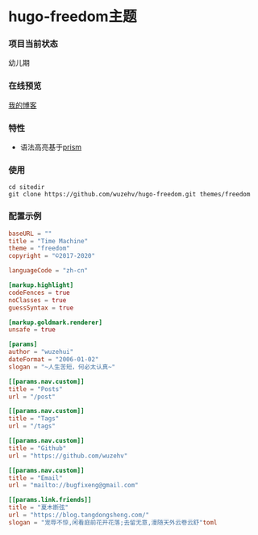 # hugo-freedom主题

### 项目当前状态
幼儿期

### 在线预览
[我的博客](https://liangjun.work)

### 特性
* 语法高亮基于[prism](https://prismjs.com/)

### 使用
```
cd sitedir
git clone https://github.com/wuzehv/hugo-freedom.git themes/freedom
```

### 配置示例
``` toml
baseURL = ""
title = "Time Machine"
theme = "freedom"
copyright = "©2017-2020"

languageCode = "zh-cn"

[markup.highlight]
codeFences = true
noClasses = true
guessSyntax = true

[markup.goldmark.renderer]
unsafe = true

[params]
author = "wuzehui"
dateFormat = "2006-01-02"
slogan = "~人生苦短，何必太认真~"

[[params.nav.custom]]
title = "Posts"
url = "/post"

[[params.nav.custom]]
title = "Tags"
url = "/tags"

[[params.nav.custom]]
title = "Github"
url = "https://github.com/wuzehv"

[[params.nav.custom]]
title = "Email"
url = "mailto://bugfixeng@gmail.com"

[[params.link.friends]]
title = "夏木断弦"
url = "https://blog.tangdongsheng.com/"
slogan = "宠辱不惊,闲看庭前花开花落;去留无意,漫随天外云卷云舒"toml
```